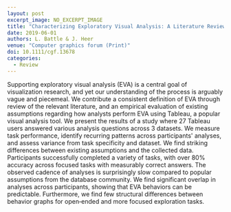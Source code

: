 ```yaml
---
layout: post
excerpt_image: NO_EXCERPT_IMAGE
title: "Characterizing Exploratory Visual Analysis: A Literature Review and Evaluation of Analytic Provenance in Tableau"
date: 2019-06-01
authors: L. Battle & J. Heer
venue: "Computer graphics forum (Print)"
doi: 10.1111/cgf.13678
categories:
  - Review
---
```

Supporting exploratory visual analysis (EVA) is a central goal of visualization research, and yet our understanding of the process is arguably vague and piecemeal. We contribute a consistent definition of EVA through review of the relevant literature, and an empirical evaluation of existing assumptions regarding how analysts perform EVA using Tableau, a popular visual analysis tool. We present the results of a study where 27 Tableau users answered various analysis questions across 3 datasets. We measure task performance, identify recurring patterns across participants' analyses, and assess variance from task specificity and dataset. We find striking differences between existing assumptions and the collected data. Participants successfully completed a variety of tasks, with over 80% accuracy across focused tasks with measurably correct answers. The observed cadence of analyses is surprisingly slow compared to popular assumptions from the database community. We find significant overlap in analyses across participants, showing that EVA behaviors can be predictable. Furthermore, we find few structural differences between behavior graphs for open‐ended and more focused exploration tasks.
